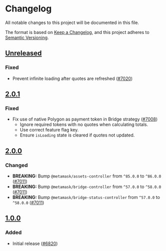 # Changelog

All notable changes to this project will be documented in this file.

The format is based on [Keep a Changelog](https://keepachangelog.com/en/1.0.0/),
and this project adheres to [Semantic Versioning](https://semver.org/spec/v2.0.0.html).

## [Unreleased]

### Fixed

- Prevent infinite loading after quotes are refreshed ([#7020](https://github.com/MetaMask/core/pull/7020))

## [2.0.1]

### Fixed

- Fix use of native Polygon as payment token in Bridge strategy ([#7008](https://github.com/MetaMask/core/pull/7008))
  - Ignore required tokens with no quotes when calculating totals.
  - Use correct feature flag key.
  - Ensure `isLoading` state is cleared if quotes not updated.

## [2.0.0]

### Changed

- **BREAKING:** Bump `@metamask/assets-controller` from `^85.0.0` to `^86.0.0` ([#7011](https://github.com/MetaMask/core/pull/7011))
- **BREAKING:** Bump `@metamask/bridge-controller` from `^57.0.0` to `^58.0.0` ([#7011](https://github.com/MetaMask/core/pull/7011))
- **BREAKING:** Bump `@metamask/bridge-status-controller` from `^57.0.0` to `^58.0.0` ([#7011](https://github.com/MetaMask/core/pull/7011))

## [1.0.0]

### Added

- Initial release ([#6820](https://github.com/MetaMask/core/pull/6820))

[Unreleased]: https://github.com/MetaMask/core/compare/@metamask/transaction-pay-controller@2.0.1...HEAD
[2.0.1]: https://github.com/MetaMask/core/compare/@metamask/transaction-pay-controller@2.0.0...@metamask/transaction-pay-controller@2.0.1
[2.0.0]: https://github.com/MetaMask/core/compare/@metamask/transaction-pay-controller@1.0.0...@metamask/transaction-pay-controller@2.0.0
[1.0.0]: https://github.com/MetaMask/core/releases/tag/@metamask/transaction-pay-controller@1.0.0
